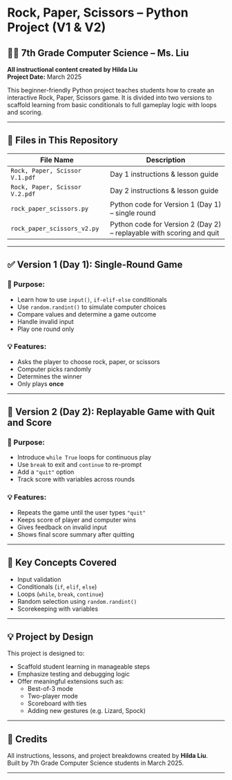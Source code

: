 # Rock, Paper, Scissors – Python Project (V1 & V2)

## 👩‍🏫 7th Grade Computer Science – Ms. Liu  
**All instructional content created by Hilda Liu**  
**Project Date:** March 2025

This beginner-friendly Python project teaches students how to create an interactive Rock, Paper, Scissors game. It is divided into two versions to scaffold learning from basic conditionals to full gameplay logic with loops and scoring.

---

## 📂 Files in This Repository

| File Name                       | Description |
|--------------------------------|-------------|
| `Rock, Paper, Scissor V.1.pdf` | Day 1 instructions & lesson guide |
| `Rock, Paper, Scissor V.2.pdf` | Day 2 instructions & lesson guide |
| `rock_paper_scissors.py`       | Python code for Version 1 (Day 1) – single round |
| `rock_paper_scissors_v2.py`    | Python code for Version 2 (Day 2) – replayable with scoring and quit |

---

## ✅ Version 1 (Day 1): Single-Round Game

### 🎯 Purpose:
- Learn how to use `input()`, `if-elif-else` conditionals
- Use `random.randint()` to simulate computer choices
- Compare values and determine a game outcome
- Handle invalid input
- Play one round only

### 💡 Features:
- Asks the player to choose rock, paper, or scissors
- Computer picks randomly
- Determines the winner
- Only plays **once**

---

## 🔁 Version 2 (Day 2): Replayable Game with Quit and Score

### 🎯 Purpose:
- Introduce `while True` loops for continuous play
- Use `break` to exit and `continue` to re-prompt
- Add a `"quit"` option
- Track score with variables across rounds

### 💡 Features:
- Repeats the game until the user types `"quit"`
- Keeps score of player and computer wins
- Gives feedback on invalid input
- Shows final score summary after quitting

---

## 🧠 Key Concepts Covered

- Input validation
- Conditionals (`if`, `elif`, `else`)
- Loops (`while`, `break`, `continue`)
- Random selection using `random.randint()`
- Scorekeeping with variables

---

## 💡 Project by Design

This project is designed to:
- Scaffold student learning in manageable steps
- Emphasize testing and debugging logic
- Offer meaningful extensions such as:
  - Best-of-3 mode
  - Two-player mode
  - Scoreboard with ties
  - Adding new gestures (e.g. Lizard, Spock)

---

## 👏 Credits

All instructions, lessons, and project breakdowns created by **Hilda Liu**.  
Built by 7th Grade Computer Science students in March 2025.

---
